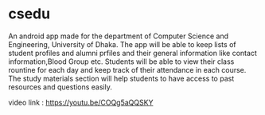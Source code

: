 # csedu

An android app made for the department of Computer Science and Engineering, University of Dhaka.
The app will be able to keep lists of student profiles and alumni prfiles and their general information like contact information,Blood Group etc.
Students will be able to view their class rountine for each day and keep track of their attendance in each course.
The study materials section will help students to have access to past resources and questions easily.

video link : https://youtu.be/COQg5aQQSKY


